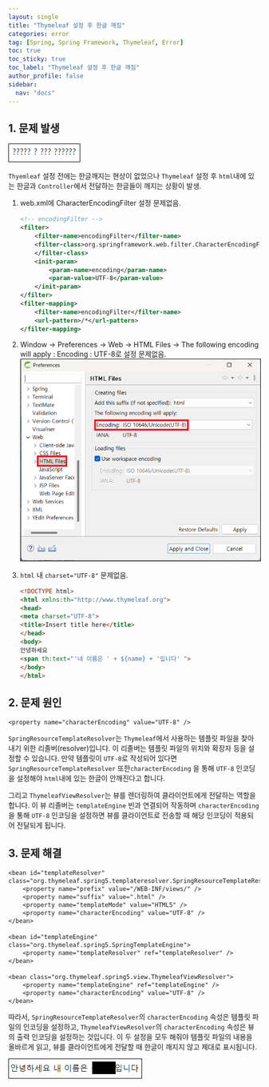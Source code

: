 ```yaml
---
layout: single
title: "Thymeleaf 설정 후 한글 깨짐"
categories: error
tag: [Spring, Spring Framework, Thymeleaf, Error]
toc: true
toc_sticky: true
toc_label: "Thymeleaf 설정 후 한글 깨짐"
author_profile: false
sidebar:
  nav: "docs"
---
```


## 1. 문제 발생

<img src="/images/2023-06-19-13th/image-20230619163849086.png" alt="image-20230619163849086" style="border:1px solid black;"/>

`Thyemleaf` 설정 전에는 한글깨지는 현상이 없었으나 `Thymeleaf` 설정 후 `html`내에 있는 한글과 `Controller`에서 전달하는 한글들이 깨지는 상황이 발생.

1. web.xml에 CharacterEncodingFilter 설정 문제없음.

   ```xml
   <!-- encodingFilter -->
   <filter>
       <filter-name>encodingFilter</filter-name>
       <filter-class>org.springframework.web.filter.CharacterEncodingFilter
       </filter-class>
       <init-param>
           <param-name>encoding</param-name>
           <param-value>UTF-8</param-value>
       </init-param>
   </filter>
   <filter-mapping>
       <filter-name>encodingFilter</filter-name>
       <url-pattern>/*</url-pattern>
   </filter-mapping>
   ```

2. Window -> Preferences -> Web -> HTML Files -> The following encoding will apply : Encoding : UTF-8로 설정 문제없음.<BR><img src="/images/2023-06-19-13th/image-20230619164531905.png" alt="image-20230619164531905" style="border:1px solid black;"/>

3. `html` 내 `charset="UTF-8"`  문제없음.

   ```html
   <!DOCTYPE html>
   <html xmlns:th="http://www.thymeleaf.org">
   <head>
   <meta charset="UTF-8">
   <title>Insert title here</title>
   </head>
   <body>
   안녕하세요
   <span th:text="'내 이름은 ' + ${name} + '입니다' ">
   </body>
   </html>
   ```

## 2. 문제 원인

```
<property name="characterEncoding" value="UTF-8" />
```

`SpringResourceTemplateResolver`는 `Thymeleaf`에서 사용하는 템플릿 파일을 찾아내기 위한 리졸버(resolver)입니다. 이 리졸버는 템플릿 파일의 위치와 확장자 등을 설정할 수 있습니다. 만약 템플릿이 `UTF-8`로 작성되어 있다면 `SpringResourceTemplateResolver` 또한`characterEncoding` 을 통해 `UTF-8` 인코딩을 설정해야 `html`내에 있는 한글이 안깨진다고 합니다.

그리고 `ThymeleafViewResolver`는 뷰를 렌더링하여 클라이언트에게 전달하는 역할을 합니다. 이 뷰 리졸버는 `templateEngine` 빈과 연결되어 작동하며 `characterEncoding`을 통해 `UTF-8` 인코딩을 설정하면 뷰를 클라이언트로 전송할 때 해당 인코딩이 적용되어 전달되게 됩니다.



## 3. 문제 해결

```
<bean id="templateResolver" class="org.thymeleaf.spring5.templateresolver.SpringResourceTemplateResolver">
    <property name="prefix" value="/WEB-INF/views/" />
    <property name="suffix" value=".html" />
    <property name="templateMode" value="HTML5" />
    <property name="characterEncoding" value="UTF-8" />
</bean>

<bean id="templateEngine" class="org.thymeleaf.spring5.SpringTemplateEngine">
    <property name="templateResolver" ref="templateResolver" />
</bean>

<bean class="org.thymeleaf.spring5.view.ThymeleafViewResolver">
    <property name="templateEngine" ref="templateEngine" />
    <property name="characterEncoding" value="UTF-8" />
</bean>
```

따라서, `SpringResourceTemplateResolver`의 `characterEncoding` 속성은 템플릿 파일의 인코딩을 설정하고, `ThymeleafViewResolver`의 `characterEncoding` 속성은 뷰의 출력 인코딩을 설정하는 것입니다. 이 두 설정을 모두 해줘야 템플릿 파일의 내용을 올바르게 읽고, 뷰를 클라이언트에게 전달할 때 한글이 깨지지 않고 제대로 표시됩니다.

<img src="/images/2023-06-19-13th/image-20230619170956372.png" alt="image-20230619170956372" style="border:1px solid black;"/>
